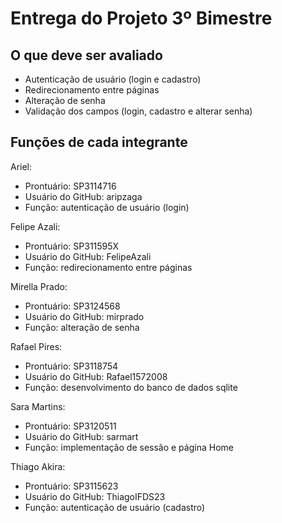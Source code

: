 # Entrega do Projeto 3º Bimestre
## O que deve ser avaliado
- Autenticação de usuário (login e cadastro)
- Redirecionamento entre páginas
- Alteração de senha
- Validação dos campos (login, cadastro e alterar senha)

## Funções de cada integrante

Ariel:
- Prontuário: SP3114716
- Usuário do GitHub: aripzaga
- Função: autenticação de usuário (login)

Felipe Azali:
- Prontuário: SP311595X
- Usuário do GitHub: FelipeAzali
- Função: redirecionamento entre páginas
  
Mirella Prado:
- Prontuário: SP3124568
- Usuário do GitHub: mirprado
- Função: alteração de senha
  
Rafael Pires:
- Prontuário: SP3118754
- Usuário do GitHub: Rafael1572008
- Função: desenvolvimento do banco de dados sqlite
  
Sara Martins:
- Prontuário: SP3120511
- Usuário do GitHub: sarmart
- Função: implementação de sessão e página Home
  
Thiago Akira:
- Prontuário: SP3115623
- Usuário do GitHub: ThiagoIFDS23
- Função: autenticação de usuário (cadastro)
